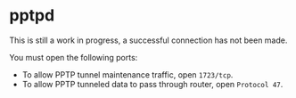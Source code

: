 pptpd
=====

This is still a work in progress, a successful connection has not been made.

You must open the following ports:

- To allow PPTP tunnel maintenance traffic, open `1723/tcp`.
- To allow PPTP tunneled data to pass through router, open `Protocol 47`.

